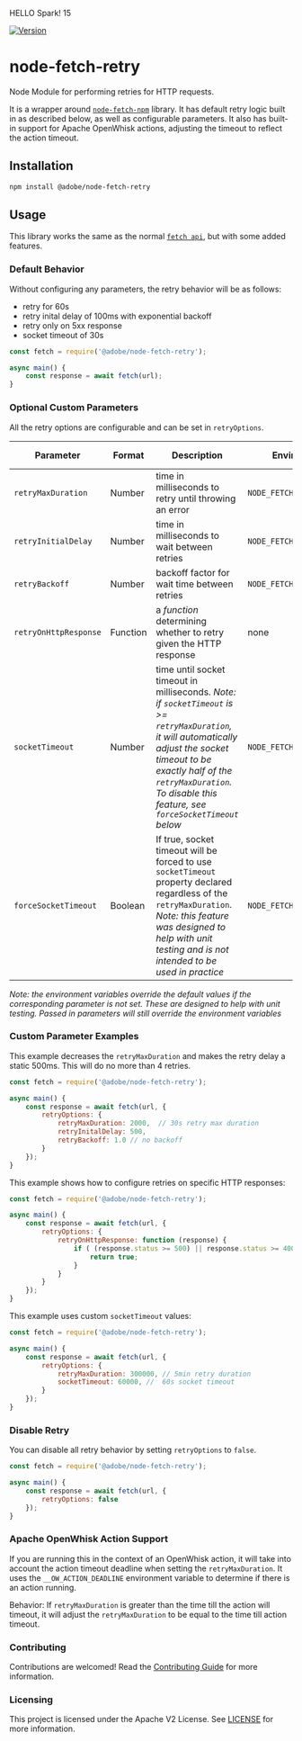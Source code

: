 HELLO Spark! 15

[![Version](https://img.shields.io/npm/v/@adobe/node-fetch-retry.svg)](https://npmjs.org/package/@adobe/node-fetch-retry)

# node-fetch-retry

Node Module for performing retries for HTTP requests.

It is a wrapper around [`node-fetch-npm`](https://github.com/npm/node-fetch-npm) library. It has default retry logic built in as described below, as well as configurable parameters. It also has built-in support for Apache OpenWhisk actions, adjusting the timeout to reflect the action timeout.

## Installation

```bash
npm install @adobe/node-fetch-retry
```

## Usage

This library works the same as the normal [`fetch api`](https://developer.mozilla.org/en-US/docs/Web/API/Fetch_API), but with some added features.

### Default Behavior

Without configuring any parameters, the retry behavior will be as follows:
- retry for 60s
- retry inital delay of 100ms with exponential backoff
- retry only on 5xx response
- socket timeout of 30s
```js
const fetch = require('@adobe/node-fetch-retry');

async main() {
    const response = await fetch(url);
}
```

### Optional Custom Parameters

All the retry options are configurable and can be set in `retryOptions`.

| Parameter | Format | Description | Environment variable | Default Value |
| --------- | ------ | ----------- | -------------------- | ------------- |
| `retryMaxDuration` | Number | time in milliseconds to retry until throwing an error | `NODE_FETCH_RETRY_MAX_RETRY` | 60000 ms |
| `retryInitialDelay` | Number | time in milliseconds to wait between retries |`NODE_FETCH_RETRY_INITIAL_WAIT` | 100 ms |
| `retryBackoff` | Number | backoff factor for wait time between retries | `NODE_FETCH_RETRY_BACKOFF` | 2.0 |
| `retryOnHttpResponse` | Function | a *function* determining whether to retry given the HTTP response | none | retry on all 5xx errors|
| `socketTimeout` | Number | time until socket timeout in milliseconds. _Note: if `socketTimeout` is >= `retryMaxDuration`, it will automatically adjust the socket timeout to be exactly half of the `retryMaxDuration`. To disable this feature, see `forceSocketTimeout` below_ | `NODE_FETCH_RETRY_SOCKET_TIMEOUT` | 30000 ms |
| `forceSocketTimeout` | Boolean | If true, socket timeout will be forced to use `socketTimeout` property declared regardless of the `retryMaxDuration`. _Note: this feature was designed to help with unit testing and is not intended to be used in practice_ | `NODE_FETCH_RETRY_FORCE_TIMEOUT` | false |

_Note: the environment variables override the default values if the corresponding parameter is not set. These are designed to help with unit testing. Passed in parameters will still override the environment variables_

### Custom Parameter Examples

This example decreases the `retryMaxDuration` and makes the retry delay a static 500ms. This will do no more than 4 retries.
```js
const fetch = require('@adobe/node-fetch-retry');

async main() {
    const response = await fetch(url, {
        retryOptions: {
            retryMaxDuration: 2000,  // 30s retry max duration
            retryInitalDelay: 500,
            retryBackoff: 1.0 // no backoff
        }
    });
}
```

This example shows how to configure retries on specific HTTP responses:

```js
const fetch = require('@adobe/node-fetch-retry');

async main() {
    const response = await fetch(url, {
        retryOptions: {
            retryOnHttpResponse: function (response) {
                if ( (response.status >= 500) || response.status >= 400) { // retry on all 5xx and all 4xx errors
                    return true;
                }
            }
        }
    });
}
```

This example uses custom `socketTimeout` values:

```js
const fetch = require('@adobe/node-fetch-retry');

async main() {
    const response = await fetch(url, {
        retryOptions: {
            retryMaxDuration: 300000, // 5min retry duration
            socketTimeout: 60000, //  60s socket timeout
        }
    });
}
```


### Disable Retry

You can disable all retry behavior by setting `retryOptions` to `false`.

```js
const fetch = require('@adobe/node-fetch-retry');

async main() {
    const response = await fetch(url, {
        retryOptions: false
    });
}
```

### Apache OpenWhisk Action Support

If you are running this in the context of an OpenWhisk action, it will take into account the action timeout deadline when setting the `retryMaxDuration`. It uses the `__OW_ACTION_DEADLINE` environment variable to determine if there is an action running.

Behavior:
If `retryMaxDuration` is greater than the time till the action will timeout, it will adjust the `retryMaxDuration` to be equal to the time till action timeout.

### Contributing
Contributions are welcomed! Read the [Contributing Guide](./.github/CONTRIBUTING.md) for more information.

### Licensing
This project is licensed under the Apache V2 License. See [LICENSE](LICENSE) for more information.
